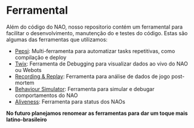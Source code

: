 # Ferramental   

Além do código do NAO, nosso repositorio contém um ferramental para facilitar o desenvolvimento, manutenção do e testes do código. Estas são algumas das ferramentas que utilizamos:   

- [Pepsi](./pepsi.md): Multi-ferramenta para automatizar tasks repetitivas, como compilação e deploy
- [Twix](./twix.md): Ferramenta de Debugging para visualizar dados ao vivo do NAO ou Webots
- [Recording & Replay](./recording.md): Ferramenta para análise de dados de jogo post-mortem
- [Behaviour Simulator](./behaviour-sim.md): Ferramenta para simular e debugar comportamentos do NAO
- [Aliveness](./aliveness.md): Ferramenta para status dos NAOs

**No futuro planejamos renomear as ferramentas para dar um toque mais latino-brasileiro**